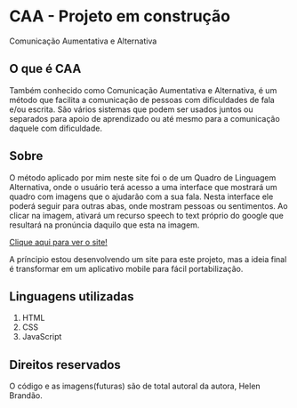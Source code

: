 # CAA - Projeto em construção
<p>Comunicação Aumentativa e Alternativa</p>

<h2>O que é CAA</h2>
<p>Também conhecido como Comunicação Aumentativa e Alternativa, é um método que facilita a comunicação de pessoas com dificuldades de fala e/ou escrita. São vários sistemas que podem ser usados juntos ou separados para apoio de aprendizado ou até mesmo para a comunicação daquele com dificuldade.</p>

<h2>Sobre</h2>
<p>O método aplicado por mim neste site foi o de um <bold>Quadro de Linguagem Alternativa</bold>, onde o usuário terá acesso a uma interface que mostrará um quadro com imagens que o ajudarão com a sua fala. Nesta interface ele poderá seguir para outras abas, onde mostram pessoas ou sentimentos. Ao clicar na imagem, ativará um recurso speech to text próprio do google que resultará na pronúncia daquilo que esta na imagem.</p>

<a href="https://brandoline.github.io/CAA/">Clique aqui para ver o site!</a>

<p>A príncipio estou desenvolvendo um site para este projeto, mas a ideia final é transformar em um aplicativo mobile para fácil portabilização.</p>

<h2>Linguagens utilizadas</h2>
<ol>
  <li>HTML</li>
  <li>CSS</li>
  <li>JavaScript</li>
</ol>

<h2>Direitos reservados</h2>
<p>O código e as imagens(futuras) são de total autoral da autora, Helen Brandão.</p>
